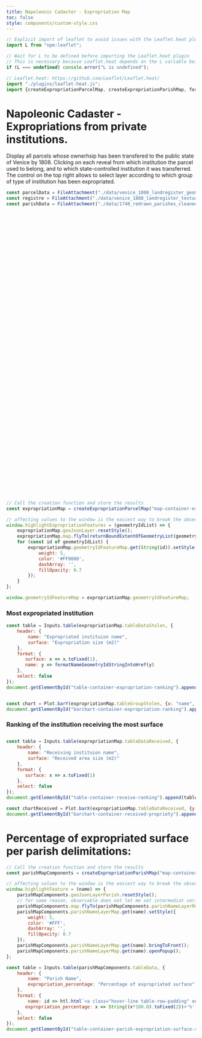 ```yaml
---
title: Napoleonic Cadaster - Expropriation Map
toc: false
style: components/custom-style.css
---
```


```js
// Explicit import of leaflet to avoid issues with the Leaflet.heat plugin
import L from "npm:leaflet";
```

```js
// Wait for L to be defined before importing the Leaflet.heat plugin
// This is necessary because Leaflet.heat depends on the L variable being defined
if (L === undefined) console.error("L is undefined");

// Leaflet.heat: https://github.com/Leaflet/Leaflet.heat/
import "./plugins/leaflet-heat.js";
import {createExpropriationParcelMap, createExpropriationParishMap, formatNameGeometryIdStringIntoHref, returnBoundExtentOfGeometryList} from "./components/map-expropriation.js";
```

# Napoleonic Cadaster - Expropriations from private institutions.
Display all parcels whose ownerhsip has been transfered to the public state of Venice by 1808. Clicking on each reveal from which institution the parcel used to belong, and to which state-controlled institution it was transferred. The control on the top right allows to select layer according to which group of type of institution has been expropriated.

```js
const parcelData = FileAttachment("./data/venice_1808_landregister_geometries.geojson").json();
const registre = FileAttachment("./data/venice_1808_landregister_textual_entries.json").json();
const parishData = FileAttachment("./data/1740_redrawn_parishes_cleaned_wikidata_standardised.geojson").json();
```

<!-- Create the map container -->
<div id="map-container-expropriations" class="map-component" style="height: 750px;"></div>

```js
// Call the creation function and store the results
const expropriationMap = createExpropriationParcelMap("map-container-expropriations", parcelData, registre);

// affecting values to the window is the easiest way to break the observable sandbox and make code available in the plain JS context of the webpage.
window.highlightExpropriationFeatures = (geometryIdList) => {
    expropriationMap.geoJsonLayer.resetStyle();
    expropriationMap.map.flyTo(returnBoundExtentOfGeometryList(geometryIdList.map(a => expropriationMap.geometryIdFeatureMap.get(String(a)))), 15.4); 
    for (const id of geometryIdList) {
        expropriationMap.geometryIdFeatureMap.get(String(id)).setStyle({
            weight: 5,
            color: '#FF0000',
            dashArray: '',
            fillOpacity: 0.7
        });
    }
};

window.geometryIdFeatureMap = expropriationMap.geometryIdFeatureMap;
```

### Most expropriated institution

<!-- Create the table container -->

<div class="block-container">
<div id="table-container-expropriation-ranking"></div>
</div>

```js
const table = Inputs.table(expropriationMap.tableDataStolen, {
    header: {
        name: "Expropriated instituion name",
        surface: "Expropriation size (m2)"
    },
    format: {
       surface: x => x.toFixed(1),
       name: y => formatNameGeometryIdStringIntoHref(y)
    }, 
    select: false
});
document.getElementById("table-container-expropriation-ranking").append(table)
```


<!-- Create the tanble container -->
<div class="block-container">
<div id="barchart-container-expropriation-ranking" style="width: 1000px; margin: 1em 0 2em 0;"></div>
</div>

```js
const chart = Plot.barY(expropriationMap.tableGroupStolen, {x: "name", y: "surface"}, Plot.axisX({label: null, lineWidth: 8, marginBottom: 40})).plot({marginLeft: 160, width:1000});
document.getElementById("barchart-container-expropriation-ranking").append(chart);
```


### Ranking of the institution receiving the most surface

<!-- Create the tanble container -->
<div class="block-container">
<div id="table-container-receive-ranking" style="width: 700px; margin: 1em 0 2em 0;"></div>
</div>

```js
const table = Inputs.table(expropriationMap.tableDataReceived, {
    header: {
        name: "Receiving instituion name",
        surface: "Received area size (m2)"
    },
    format: {
       surface: x => x.toFixed(1)
    }, 
    select: false
});
document.getElementById("table-container-receive-ranking").append(table);
```


<!-- Create the tanble container -->
<div class="block-container">
<div id="barchart-container-received-propriety"></div>
</div>

```js
const chartReceived = Plot.barX(expropriationMap.tableDataReceived, {y: "name", x: "surface"}, Plot.axisY({label: null})).plot({marginLeft: 230, width:1000});
document.getElementById("barchart-container-received-propriety").append(chartReceived);
```

# Percentage of expropriated surface per parish delimitations:


<div id="map-container-parish-expropriation-size-hm" class="map-component"></div>

```js
// Call the creation function and store the results
const parishMapComponents = createExpropriationParishMap("map-container-parish-expropriation-size-hm", parcelData, registre, parishData);

// affecting values to the window is the easiest way to break the observable sandbox and make code available in the plain JS context of the webpage.
window.highlightFeature = (name) => {
    parishMapComponents.geoJsonLayerParish.resetStyle();
    // for some reason, observable does not let me set intermediat variable, so all action on layer has to call the layer from the hashMap again.
    parishMapComponents.map.flyTo(parishMapComponents.parishNameLayerMap.get(name).getBounds().getCenter(), 15.4);
    parishMapComponents.parishNameLayerMap.get(name).setStyle({
        weight: 5,
        color: '#FFF',
        dashArray: '',
        fillOpacity: 0.7
    });
    parishMapComponents.parishNameLayerMap.get(name).bringToFront();
    parishMapComponents.parishNameLayerMap.get(name).openPopup();
};
```
<!-- Create the tanble container -->
<div class="block-container">
<div id="table-container-parish-expropriation-surface-ranking"></div>
</div>

```js
const table = Inputs.table(parishMapComponents.tableData, {
    header: {
        name: "Parish Name",
        expropriation_percentage: "Percentage of expropriated surface",
    },
    format: {
        name: id => htl.html`<a class="hover-line table-row-padding" onclick=window.highlightFeature("${id}");>${id}</a>`,
       expropriation_percentage: x => String((x*100.0).toFixed(2))+'%'
    }, 
    select: false
});
document.getElementById("table-container-parish-expropriation-surface-ranking").append(table)
```